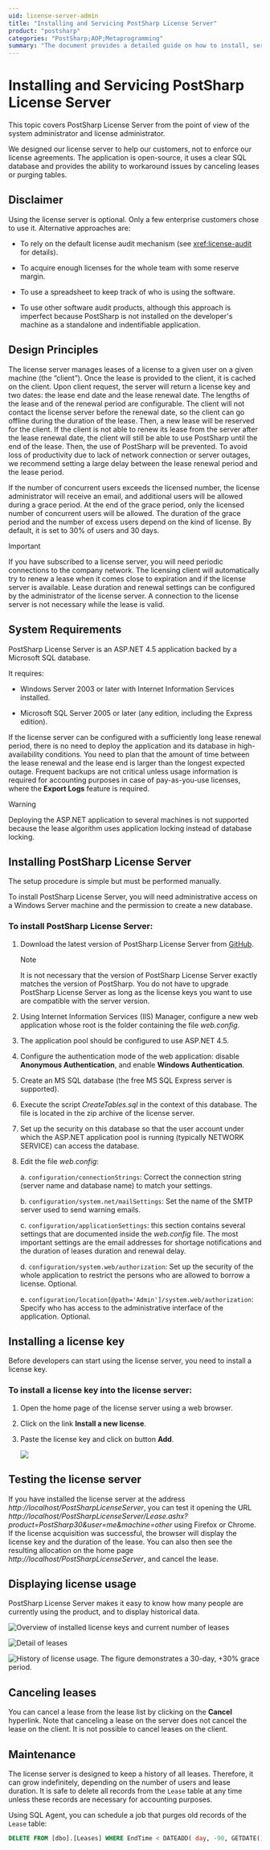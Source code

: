 ```yaml
---
uid: license-server-admin
title: "Installing and Servicing PostSharp License Server"
product: "postsharp"
categories: "PostSharp;AOP;Metaprogramming"
summary: "The document provides a detailed guide on how to install, service, and manage the PostSharp License Server. It covers system requirements, installation steps, license key installation, server testing, usage display, lease cancellation, and maintenance."
---
```

# Installing and Servicing PostSharp License Server

This topic covers PostSharp License Server from the point of view of the system administrator and license administrator.

We designed our license server to help our customers, not to enforce our license agreements. The application is open-source, it uses a clear SQL database and provides the ability to workaround issues by canceling leases or purging tables.


## Disclaimer

Using the license server is optional. Only a few enterprise customers chose to use it. Alternative approaches are:

* To rely on the default license audit mechanism (see <xref:license-audit> for details). 

* To acquire enough licenses for the whole team with some reserve margin.

* To use a spreadsheet to keep track of who is using the software.

* To use other software audit products, although this approach is imperfect because PostSharp is not installed on the developer's machine as a standalone and indentifiable application.


## Design Principles

The license server manages leases of a license to a given user on a given machine (the “client”). Once the lease is provided to the client, it is cached on the client. Upon client request, the server will return a license key and two dates: the lease end date and the lease renewal date. The lengths of the lease and of the renewal period are configurable. The client will not contact the license server before the renewal date, so the client can go offline during the duration of the lease. Then, a new lease will be reserved for the client. If the client is not able to renew its lease from the server after the lease renewal date, the client will still be able to use PostSharp until the end of the lease. Then, the use of PostSharp will be prevented. To avoid loss of productivity due to lack of network connection or server outages, we recommend setting a large delay between the lease renewal period and the lease period.

If the number of concurrent users exceeds the licensed number, the license administrator will receive an email, and additional users will be allowed during a grace period. At the end of the grace period, only the licensed number of concurrent users will be allowed. The duration of the grace period and the number of excess users depend on the kind of license. By default, it is set to 30% of users and 30 days.

> [!IMPORTANT]
> If you have subscribed to a license server, you will need periodic connections to the company network. The licensing client will automatically try to renew a lease when it comes close to expiration and if the license server is available. Lease duration and renewal settings can be configured by the administrator of the license server. A connection to the license server is not necessary while the lease is valid.


## System Requirements

PostSharp License Server is an ASP.NET 4.5 application backed by a Microsoft SQL database.

It requires:

* Windows Server 2003 or later with Internet Information Services installed.

* Microsoft SQL Server 2005 or later (any edition, including the Express edition).

If the license server can be configured with a sufficiently long lease renewal period, there is no need to deploy the application and its database in high-availability conditions. You need to plan that the amount of time between the lease renewal and the lease end is larger than the longest expected outage. Frequent backups are not critical unless usage information is required for accounting purposes in case of pay-as-you-use licenses, where the **Export Logs** feature is required. 

> [!WARNING]
> Deploying the ASP.NET application to several machines is not supported because the lease algorithm uses application locking instead of database locking.


## Installing PostSharp License Server

The setup procedure is simple but must be performed manually.

To install PostSharp License Server, you will need administrative access on a Windows Server machine and the permission to create a new database.


### To install PostSharp License Server:

1. Download the latest version of PostSharp License Server from [GitHub](https://github.com/postsharp/PostSharp.LicenseServer/releases). 

    > [!NOTE]
    > It is not necessary that the version of PostSharp License Server exactly matches the version of PostSharp. You do not have to upgrade PostSharp License Server as long as the license keys you want to use are compatible with the server version.


2. Using Internet Information Services (IIS) Manager, configure a new web application whose root is the folder containing the file *web.config*. 


3. The application pool should be configured to use ASP.NET 4.5.


4. Configure the authentication mode of the web application: disable **Anonymous Authentication**, and enable **Windows Authentication**. 


5. Create an MS SQL database (the free MS SQL Express server is supported).


6. Execute the script *CreateTables.sql* in the context of this database. The file is located in the zip archive of the license server. 


7. Set up the security on this database so that the user account under which the ASP.NET application pool is running (typically NETWORK SERVICE) can access the database.


8. Edit the file *web.config*: 

    a. `configuration/connectionStrings`: Correct the connection string (server name and database name) to match your settings. 

    b. `configuration/system.net/mailSettings`: Set the name of the SMTP server used to send warning emails. 

    c. `configuration/applicationSettings`: this section contains several settings that are documented inside the *web.config* file. The most important settings are the email addresses for shortage notifications and the duration of leases duration and renewal delay. 

    d. `configuration/system.web/authorization`: Set up the security of the whole application to restrict the persons who are allowed to borrow a license. Optional. 

    e. `configuration/location[@path='Admin']/system.web/authorization`: Specify who has access to the administrative interface of the application. Optional. 



## Installing a license key

Before developers can start using the license server, you need to install a license key.


### To install a license key into the license server:

1. Open the home page of the license server using a web browser.


2. Click on the link **Install a new license**. 


3. Paste the license key and click on button **Add**. 

    ![](LicenseServer1.png)



## Testing the license server

If you have installed the license server at the address *http://localhost/PostSharpLicenseServer*, you can test it opening the URL *http://localhost/PostSharpLicenseServer/Lease.ashx?product=PostSharp30&user=me&machine=other* using Firefox or Chrome. If the license acquisition was successful, the browser will display the license key and the duration of the lease. You can also then see the resulting allocation on the home page *http://localhost/PostSharpLicenseServer*, and cancel the lease. 


## Displaying license usage

PostSharp License Server makes it easy to know how many people are currently using the product, and to display historical data.

![Overview of installed license keys and current number of leases](LicenseServer2.png)



![Detail of leases](LicenseServer3.png)



![History of license usage. The figure demonstrates a 30-day, +30% grace period.](LicenseServer4.png)


## Canceling leases

You can cancel a lease from the lease list by clicking on the **Cancel** hyperlink. Note that canceling a lease on the server does not cancel the lease on the client. It is not possible to cancel leases on the client. 


## Maintenance

The license server is designed to keep a history of all leases. Therefore, it can grow indefinitely, depending on the number of users and lease duration. It is safe to delete all records from the `Lease` table at any time unless these records are necessary for accounting purposes. 

Using SQL Agent, you can schedule a job that purges old records of the `Lease` table: 

```sql
DELETE FROM [dbo].[Leases] WHERE EndTime < DATEADD( day, -90, GETDATE() );
```


